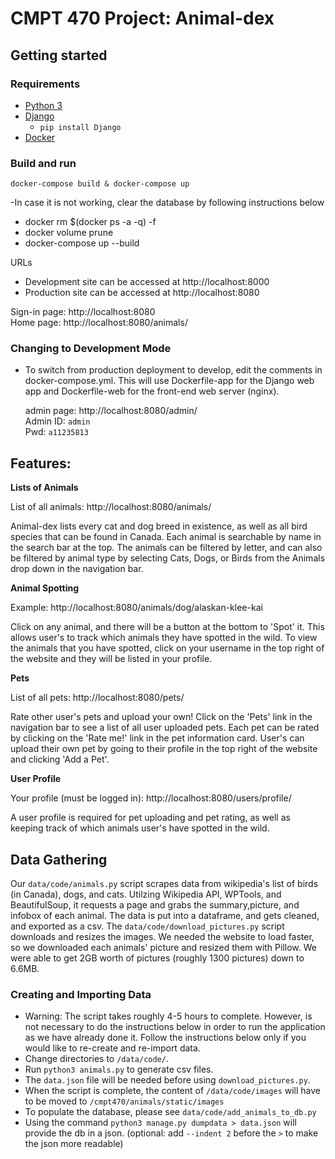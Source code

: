 # CMPT 470 Project: Animal-dex

## Getting started

### Requirements

- [Python 3](https://www.python.org/downloads/)
- [Django](https://docs.djangoproject.com/en/2.2/topics/install/) 
  - `pip install Django`
- [Docker](https://docs.docker.com/install/)

### Build and run

`docker-compose build & docker-compose up`

-In case it is not working, clear the database by following instructions below

* docker rm $(docker ps -a -q) -f
* docker volume prune
* docker-compose up --build


URLs
- Development site can be accessed at http://localhost:8000
- Production site can be accessed at http://localhost:8080

Sign-in page: http://localhost:8080  
Home page: http://localhost:8080/animals/

### Changing to Development Mode

- To switch from production deployment to develop, edit the comments in docker-compose.yml. This will use Dockerfile-app for the Django web app and Dockerfile-web for the front-end web server (nginx).

  admin page: http://localhost:8080/admin/  
  Admin ID: `admin`  
  Pwd: `a11235813`

## Features:

**Lists of Animals**

List of all animals: http://localhost:8080/animals/

Animal-dex lists every cat and dog breed in existence, as well as all bird species that can be found in Canada. Each animal is searchable by name in the search bar at the top. The animals can be filtered by letter, and can also be filtered by animal type by selecting Cats, Dogs, or Birds from the Animals drop down in the navigation bar. 

**Animal Spotting**

Example: http://localhost:8080/animals/dog/alaskan-klee-kai

Click on any animal, and there will be a button at the bottom to 'Spot' it. This allows user's to track which animals they have spotted in the wild. To view the animals that you have spotted, click on your username in the top right of the website and they will be listed in your profile.

**Pets**

List of all pets: http://localhost:8080/pets/

Rate other user's pets and upload your own! Click on the 'Pets' link in the navigation bar to see a list of all user uploaded pets. Each pet can be rated by clicking on the 'Rate me!' link in the pet information card. User's can upload their own pet by going to their profile in the top right of the website and clicking 'Add a Pet'.

**User Profile**

Your profile (must be logged in): http://localhost:8080/users/profile/

A user profile is required for pet uploading and pet rating, as well as keeping track of which animals user's have spotted in the wild. 


## Data Gathering

  Our `data/code/animals.py` script scrapes data from wikipedia's list of birds (in Canada), dogs, and cats. Utilzing Wikipedia API, WPTools, and BeautifulSoup,
  it requests a page and grabs the summary,picture, and infobox of each animal. The data is put into a dataframe, and gets cleaned, and exported as a csv.
  The `data/code/download_pictures.py` script downloads and resizes the images. We needed the website to load faster, so we downloaded each animals' picture
  and resized them with Pillow. We were able to get 2GB worth of pictures (roughly 1300 pictures) down to 6.6MB.
  

### Creating and Importing Data
- Warning: The script takes roughly 4-5 hours to complete. However, is not necessary to do the instructions below in order to run the application as we have already done it.
            Follow the instructions below only if you would like to re-create and re-import data.
- Change directories to `/data/code/`.
- Run `python3 animals.py` to generate csv files.
- The `data.json` file will be needed before using `download_pictures.py`. 
- When the script is complete, the content of `/data/code/images` will have to be moved to `/cmpt470/animals/static/images`
- To populate the database, please see `data/code/add_animals_to_db.py`
- Using the command `python3 manage.py dumpdata > data.json` will provide the db in a json. (optional: add `--indent 2` before the `>` to make the json more readable)
